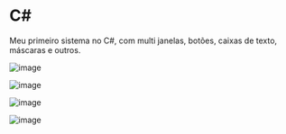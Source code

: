 # C#

Meu primeiro sistema no C#, com multi janelas, botões, caixas de texto, máscaras e outros.

![image](https://user-images.githubusercontent.com/110628541/206882798-2388d401-9899-4b54-8581-353aa54a2330.png)

![image](https://user-images.githubusercontent.com/110628541/206882936-d6b634b0-df03-4d24-8e21-56ae26bb4a20.png)

![image](https://user-images.githubusercontent.com/110628541/206882967-369e3781-607b-4eb6-8e82-37a2eb33bbb4.png)

![image](https://user-images.githubusercontent.com/110628541/206882988-242396a9-ab1b-4e7c-94a2-31bdce66b148.png)
